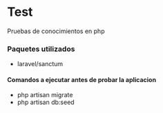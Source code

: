 # Test #

Pruebas de conocimientos en php

### Paquetes utilizados ###

- laravel/sanctum

#### Comandos a ejecutar antes de probar la aplicacion ####

- php artisan migrate
- php artisan db:seed
